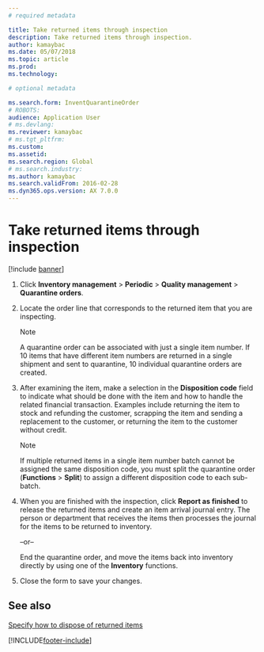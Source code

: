 ```yaml
---
# required metadata

title: Take returned items through inspection   
description: Take returned items through inspection.
author: kamaybac
ms.date: 05/07/2018
ms.topic: article
ms.prod: 
ms.technology: 

# optional metadata

ms.search.form: InventQuarantineOrder
# ROBOTS: 
audience: Application User
# ms.devlang: 
ms.reviewer: kamaybac
# ms.tgt_pltfrm: 
ms.custom: 
ms.assetid: 
ms.search.region: Global
# ms.search.industry: 
ms.author: kamaybac
ms.search.validFrom: 2016-02-28
ms.dyn365.ops.version: AX 7.0.0
---
```



# Take returned items through inspection 

[!include [banner](../includes/banner.md)]


1.  Click **Inventory management** \> **Periodic** \> **Quality management** \> **Quarantine orders**.

2.  Locate the order line that corresponds to the returned item that you are inspecting.

    > [!NOTE]
    > <P>A quarantine order can be associated with just a single item number. If 10 items that have different item numbers are returned in a single shipment and sent to quarantine, 10 individual quarantine orders are created.</P>

3.  After examining the item, make a selection in the **Disposition code** field to indicate what should be done with the item and how to handle the related financial transaction. Examples include returning the item to stock and refunding the customer, scrapping the item and sending a replacement to the customer, or returning the item to the customer without credit.
    
    > [!NOTE]
    > <P>If multiple returned items in a single item number batch cannot be assigned the same disposition code, you must split the quarantine order (<STRONG>Functions</STRONG> &gt; <STRONG>Split</STRONG>) to assign a different disposition code to each sub-batch.</P>


4.  When you are finished with the inspection, click **Report as finished** to release the returned items and create an item arrival journal entry. The person or department that receives the items then processes the journal for the items to be returned to inventory.
    
    –or–
    
    End the quarantine order, and move the items back into inventory directly by using one of the **Inventory** functions.

5.  Close the form to save your changes.

## See also

[Specify how to dispose of returned items](specify-how-to-dispose-of-returned-items.md)

  




[!INCLUDE[footer-include](../../includes/footer-banner.md)]